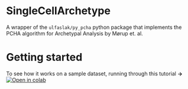 # SingleCellArchetype
A wrapper of the `ulfaslak/py_pcha` python package that implements the PCHA algorithm for Archetypal Analysis by Mørup et. al.


# Getting started
To see how it works on a sample dataset, running through this tutorial **→**
[![Open in colab](https://colab.research.google.com/assets/colab-badge.svg)](https://colab.research.google.com/github/FangmingXie/SingleCellArchetype/blob/main/sca/tutorial_sca.ipynb)

